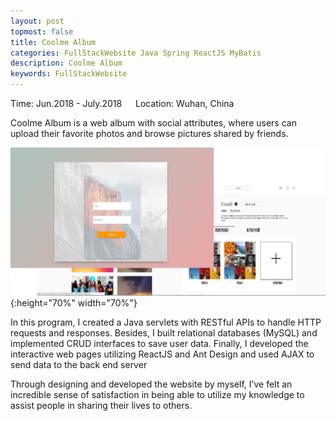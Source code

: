```yaml
---
layout: post
topmost: false
title: Coolme Album
categories: FullStackWebsite Java Spring ReactJS MyBatis
description: Coolme Album
keywords: FullStackWebsite
---
```


Time: Jun.2018 - July.2018 &emsp; Location: Wuhan, China

Coolme Album is a web album with social attributes, where users can upload their favorite photos and browse pictures shared by friends.

![@2x](/images/posts/java/album.png){:height="70%" width="70%"}

In this program, I created a Java servlets with RESTful APIs to handle HTTP requests and responses. Besides, I built relational databases (MySQL) and implemented CRUD interfaces to save user data. Finally, I developed the interactive web pages utilizing ReactJS and Ant Design and used AJAX to send data to the back end server

Through designing and developed the website by myself, I’ve felt an incredible sense of satisfaction in being able to utilize my knowledge to assist people in sharing their lives to others.

